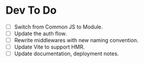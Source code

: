 # Dev To Do

- [ ] Switch from Common JS to Module.
- [ ] Update the auth flow.
- [ ] Rewrite middlewares with new naming convention.
- [ ] Update Vite to support HMR.
- [ ] Update documentation, deployment notes.
